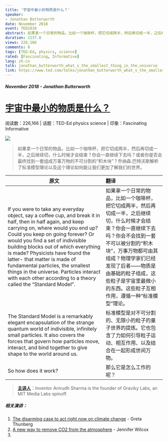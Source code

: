```yaml
---
title: '宇宙中最小的物质是什么？'
speaker:
- Jonathan Butterworth
date: November 2018
event: TED2018
abstract: 如果拿一个日常的物品，比如一个咖啡杯，把它切成两半，然后再切成一半，之后继续切，什么时候才会结束？你会一直继续下去吗？或者你是否会最终找到一套组成万事万物的不可分割的“积木块”？乔纳森.巴特沃斯解析了标准模型理论以及这个理论如何能让我们更加了解我们的世界。课程讲解：乔纳森.巴特沃斯，动画制作：尼克·希迪克
duration: 1137.0
views: 226,166
comments: 8
tags: [TED-Ed, physics, science]
rated: [Fascinating, Informative]
lang: zh-cn
talk: jonathan_butterworth_what_s_the_smallest_thing_in_the_universe
link: https://www.ted.com/talks/jonathan_butterworth_what_s_the_smallest_thing_in_the_universe
---
```


##### November 2018 - Jonathan Butterworth
# [宇宙中最小的物质是什么？](https://www.ted.com/talks/jonathan_butterworth_what_s_the_smallest_thing_in_the_universe)
阅读数：226,166 | 话题：TED-Ed  physics  science | 印象：Fascinating  Informative

![](https://pi.tedcdn.com/r/s3.amazonaws.com/talkstar-photos/uploads/0212933e-85f9-4b08-9a71-f091ec75d128/standardmodel_textless1.jpg?op=%5E&c=1280%2C720&gravity=t&u%5Br%5D=2&u%5Bs%5D=0.5&u%5Ba%5D=0.8&u%5Bt%5D=0.03&quality=82&w=1280&h=720)

> 如果拿一个日常的物品，比如一个咖啡杯，把它切成两半，然后再切成一半，之后继续切，什么时候才会结束？你会一直继续下去吗？或者你是否会最终找到一套组成万事万物的不可分割的“积木块”？乔纳森.巴特沃斯解析了标准模型理论以及这个理论如何能让我们更加了解我们的世界。

|原文|翻译|
| --------------- | :----------------------------- |
| If you were to take any everyday object, say a coffee cup, and break it in half, then in half again, and keep carrying on, where would you end up? Could you keep on going forever? Or would you find a set of indivisible building blocks out of which everything is made? Physicists have found the latter- that matter is made of fundamental particles, the smallest things in the universe. Particles interact with each other according to a theory called the “Standard Model”.  |如果拿一个日常的物品，比如一个咖啡杯，把它切成两半，然后再切成一半，之后继续切，什么时候才会结束？你会一直继续下去吗？你会不会找到一套不可以被分割的“积木块”，万事万物都可由其组成？物理学家们已经发现了后者——物质是由基础的粒子组成，这些粒子是宇宙里最微小的东西。这些粒子互相作用，遵循一种“标准模型“理论。 |
| The Standard Model is a remarkably elegant encapsulation of the strange quantum world of indivisible, infinitely small particles. It also covers the forces that govern how particles move, interact, and bind together to give shape to the world around us. |标准模型是对不可分割的、无限小的粒子的量子世界的提炼。它也包含了力如何引导粒子运动、相互作用、以及结合在一起形成世间万物。 |
| So how does it work? | 那么它是怎么工作的呢？|

> [**主讲人**]()：Inventor Anirudh Sharma is the founder of Graviky Labs, an MIT Media Labs spinoff.



##### 相关演讲：
1. [The disarming case to act right now on climate change](greta_thunberg_the_disarming_case_to_act_right_now_on_climate) - Greta Thunberg
2. [A new way to remove CO2 from the atmosphere]() - Jennifer Wilcox
3. 

